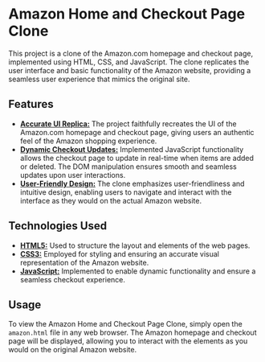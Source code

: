 # Amazon Home and Checkout Page Clone

This project is a clone of the Amazon.com homepage and checkout page, implemented using HTML, CSS, and JavaScript. The clone replicates the user interface and basic functionality of the Amazon website, providing a seamless user experience that mimics the original site.

## Features

- <u>**Accurate UI Replica:**</u> The project faithfully recreates the UI of the Amazon.com homepage and checkout page, giving users an authentic feel of the Amazon shopping experience.
- <u>**Dynamic Checkout Updates:**</u> Implemented JavaScript functionality allows the checkout page to update in real-time when items are added or deleted. The DOM manipulation ensures smooth and seamless updates upon user interactions.
- <u>**User-Friendly Design:**</u> The clone emphasizes user-friendliness and intuitive design, enabling users to navigate and interact with the interface as they would on the actual Amazon website.

## Technologies Used

- <u>**HTML5:**</u> Used to structure the layout and elements of the web pages.
- <u>**CSS3:**</u> Employed for styling and ensuring an accurate visual representation of the Amazon website.
- <u>**JavaScript:**</u> Implemented to enable dynamic functionality and ensure a seamless checkout experience.

## Usage
To view the Amazon Home and Checkout Page Clone, simply open the `amazon.html` file in any web browser. The Amazon homepage and checkout page will be displayed, allowing you to interact with the elements as you would on the original Amazon website.

